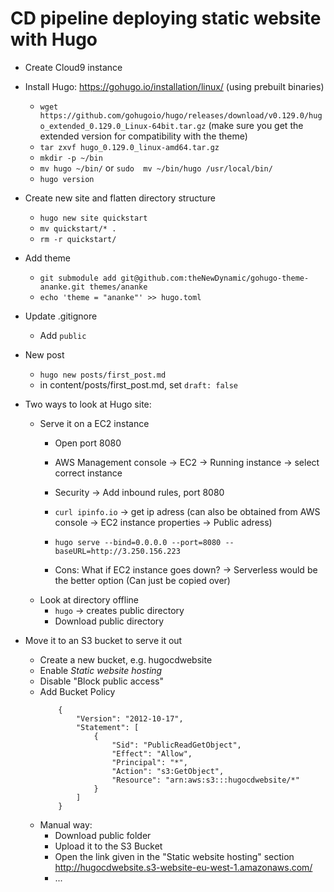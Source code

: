 # CD pipeline deploying static website with Hugo

- Create Cloud9 instance

- Install Hugo: https://gohugo.io/installation/linux/ (using prebuilt binaries)
    - `wget  https://github.com/gohugoio/hugo/releases/download/v0.129.0/hugo_extended_0.129.0_Linux-64bit.tar.gz` (make sure you get the extended version for compatibility with the theme)
    - `tar zxvf hugo_0.129.0_linux-amd64.tar.gz`
    - `mkdir -p ~/bin`
    - `mv hugo ~/bin/` or `sudo  mv ~/bin/hugo /usr/local/bin/`
    - `hugo version`

- Create new site and flatten directory structure
    - `hugo new site quickstart`
    - `mv quickstart/* .`
    - `rm -r quickstart/`

- Add theme
    - `git submodule add git@github.com:theNewDynamic/gohugo-theme-ananke.git themes/ananke`
    - `echo 'theme = "ananke"' >> hugo.toml`
    
- Update .gitignore
    - Add `public`
    
- New post
    - `hugo new posts/first_post.md`
    - in content/posts/first_post.md, set `draft: false`
    
- Two ways to look at Hugo site:
    - Serve it on a EC2 instance
        - Open port 8080
        - AWS Management console -> EC2 -> Running instance -> select correct instance
        - Security -> Add inbound rules, port 8080

        - `curl ipinfo.io` -> get ip adress (can also be obtained from AWS console -> EC2 instance properties -> Public adress)
        - `hugo serve --bind=0.0.0.0 --port=8080 --baseURL=http://3.250.156.223`
        - Cons: What if EC2 instance goes down? -> Serverless would be the better option (Can just be copied over)
    - Look at directory offline
        - `hugo` -> creates public directory
        - Download public directory
    
    
- Move it to an S3 bucket to serve it out
    - Create a new bucket, e.g. hugocdwebsite
    - Enable *Static website hosting*
    - Disable "Block public access"
    - Add Bucket Policy 
        ```
            {
                "Version": "2012-10-17",
                "Statement": [
                    {
                        "Sid": "PublicReadGetObject",
                        "Effect": "Allow",
                        "Principal": "*",
                        "Action": "s3:GetObject",
                        "Resource": "arn:aws:s3:::hugocdwebsite/*"
                    }
                ]
            }
        ```
    - Manual way:
        - Download public folder 
        - Upload it to the S3 Bucket
        - Open the link given in the "Static website hosting" section http://hugocdwebsite.s3-website-eu-west-1.amazonaws.com/
        - ...
    
